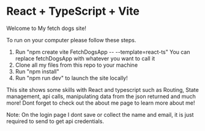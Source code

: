 # React + TypeScript + Vite

Welcome to My fetch dogs site! 

To run on your computer please follow these steps.

1. Run "npm create vite FetchDogsApp -- --template=react-ts"
      You can replace fetchDogsApp with whatever you want to call it
2. Clone all my files from this repo to your machine
3. Run "npm install"
4. Run "npm run dev" to launch the site locally!

This site shows some skills with React and typescript such as Routing, State management, api calls, manipulating data from the json returned and much more! Dont forget to check out the about me page to learn more about me!

Note: On the login page I dont save or collect the name and email, it is just required to send to get api credentials.

```
